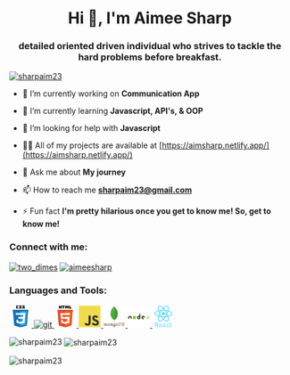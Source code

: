 <h1 align="center">Hi 👋, I'm Aimee Sharp</h1>
<h3 align="center">detailed oriented driven individual who strives to tackle the hard problems before breakfast.</h3>

<p align="left"> <a href="https://github.com/ryo-ma/github-profile-trophy"><img src="https://github-profile-trophy.vercel.app/?username=sharpaim23" alt="sharpaim23" /></a> </p>

- 🔭 I’m currently working on **Communication App**

- 🌱 I’m currently learning **Javascript, API's, & OOP**

- 🤝 I’m looking for help with **Javascript**

- 👨‍💻 All of my projects are available at [https://aimsharp.netlify.app/](https://aimsharp.netlify.app/)

- 💬 Ask me about **My journey**

- 📫 How to reach me **sharpaim23@gmail.com**

- ⚡ Fun fact **I'm pretty hilarious once you get to know me! So, get to know me!**

<h3 align="left">Connect with me:</h3>
<p align="left">
<a href="https://twitter.com/two_dimes" target="blank"><img align="center" src="https://raw.githubusercontent.com/rahuldkjain/github-profile-readme-generator/master/src/images/icons/Social/twitter.svg" alt="two_dimes" height="30" width="40" /></a>
<a href="https://linkedin.com/in/aimeesharp" target="blank"><img align="center" src="https://raw.githubusercontent.com/rahuldkjain/github-profile-readme-generator/master/src/images/icons/Social/linked-in-alt.svg" alt="aimeesharp" height="30" width="40" /></a>
</p>

<h3 align="left">Languages and Tools:</h3>
<p align="left"> <a href="https://www.w3schools.com/css/" target="_blank" rel="noreferrer"> <img src="https://raw.githubusercontent.com/devicons/devicon/master/icons/css3/css3-original-wordmark.svg" alt="css3" width="40" height="40"/> </a> <a href="https://git-scm.com/" target="_blank" rel="noreferrer"> <img src="https://www.vectorlogo.zone/logos/git-scm/git-scm-icon.svg" alt="git" width="40" height="40"/> </a> <a href="https://www.w3.org/html/" target="_blank" rel="noreferrer"> <img src="https://raw.githubusercontent.com/devicons/devicon/master/icons/html5/html5-original-wordmark.svg" alt="html5" width="40" height="40"/> </a> <a href="https://developer.mozilla.org/en-US/docs/Web/JavaScript" target="_blank" rel="noreferrer"> <img src="https://raw.githubusercontent.com/devicons/devicon/master/icons/javascript/javascript-original.svg" alt="javascript" width="40" height="40"/> </a> <a href="https://www.mongodb.com/" target="_blank" rel="noreferrer"> <img src="https://raw.githubusercontent.com/devicons/devicon/master/icons/mongodb/mongodb-original-wordmark.svg" alt="mongodb" width="40" height="40"/> </a> <a href="https://nodejs.org" target="_blank" rel="noreferrer"> <img src="https://raw.githubusercontent.com/devicons/devicon/master/icons/nodejs/nodejs-original-wordmark.svg" alt="nodejs" width="40" height="40"/> </a> <a href="https://reactjs.org/" target="_blank" rel="noreferrer"> <img src="https://raw.githubusercontent.com/devicons/devicon/master/icons/react/react-original-wordmark.svg" alt="react" width="40" height="40"/> </a> </p>

<p><img align="left" src="https://github-readme-stats.vercel.app/api/top-langs?username=sharpaim23&show_icons=true&locale=en&layout=compact" alt="sharpaim23" /></p>

<p>&nbsp;<img align="center" src="https://github-readme-stats.vercel.app/api?username=sharpaim23&show_icons=true&locale=en" alt="sharpaim23" /></p>

<p><img align="center" src="https://github-readme-streak-stats.herokuapp.com/?user=sharpaim23&" alt="sharpaim23" /></p>

